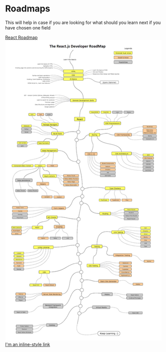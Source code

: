 # Roadmaps
This will help in case if you are looking for what should you learn next if you have chosen one field

[React Roadmap](https://github.com/Pragalbhmandaokar/Roadmaps.wiki.git)
![image](https://github.com/Pragalbhmandaokar/Roadmaps/blob/main/The%20React%20RoadMap.png)
[I'm an inline-style link](https://www.google.com)
